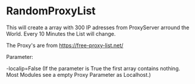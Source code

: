 # RandomProxyList

This will create a array with 300 IP adresses from ProxyServer arround the World. Every 10 Minutes the List will change.

The Proxy's are from https://free-proxy-list.net/


Parameter:
  
  -localip=False (If the parameter is True the first array contains nothing. Most Modules see a empty Proxy Parameter as Localhost.)

